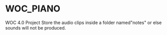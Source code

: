 # WOC_PIANO
WOC 4.0 Project
Store the audio clips inside a folder named"notes" or else sounds will not be produced.
